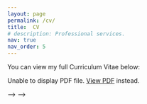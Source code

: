 ```yaml
---
layout: page
permalink: /cv/
title:  CV
# description: Professional services.
nav: true
nav_order: 5
---
```



<p>You can view my full Curriculum Vitae below:</p>
  <object data="/assets/pdf/Academic_CV_of_Sheng_Li.pdf" type="application/pdf" width="100%" height="1000px">
  <p>Unable to display PDF file. <a href="/assets/pdf/Academic_CV_of_Sheng_Li.pdf">View PDF</a> instead.</p>
</object>


<!-- <h2>View or Download CV</h2>
<!-- <p>You can view or download my Curriculum Vitae by clicking the link below:</p> -->
<!-- <p style="margin: 20px 0;"> -->
  <!-- <a href="/assets/file/Academic_CV_of_Sheng_Li.pdf" target="_blank" rel="noopener noreferrer">View Academic CV of Sheng Li (PDF)</a> -->
<!-- </p> --> -->

<!-- <iframe src="/assets/pdf/Academic_CV_of_Sheng_Li.pdf" width="100%" height="600px" style="border: none;"></iframe> --> -->

<!-- <a
            href="{{ Academic_CV_of_Sheng_Li.pdf | prepend: 'assets/pdf/' | relative_url}}"
            target="_blank"
            rel="noopener noreferrer"
            ><i class="fa-solid fa-file-pdf"></i
          ></a> -->





<!-- ---
layout: cv
permalink: /cv/
title: CV
nav: true
nav_order: 5
cv_pdf: example_pdf.pdf
description: CV
toc:
  sidebar: left
--- -->

